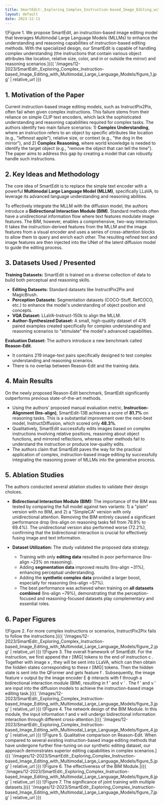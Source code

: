 ```yaml
---
title: SmartEdit:_Exploring_Complex_Instruction-based_Image_Editing_with_Multimodal_Large_Language_Models
layout: default
date: 2023-12-11
---
```

![Figure 1. We propose SmartEdit, an instruction-based image editing model that leverages Multimodal Large Language Models (MLLMs) to enhance the understanding and reasoning capabilities of instruction-based editing methods. With the specialized design, our SmartEdit is capable of handling complex understanding (the instructions that contain various object attributes like location, relative size, color, and in or outside the mirror) and reasoning scenarios.]({{ '/images/12-2023/SmartEdit:_Exploring_Complex_Instruction-based_Image_Editing_with_Multimodal_Large_Language_Models/figure_1.jpg' | relative_url }})
## 1. Motivation of the Paper
Current instruction-based image editing models, such as InstructPix2Pix, often fail when given complex instructions. This failure stems from their reliance on simple CLIP text encoders, which lack the sophisticated understanding and reasoning capabilities required for complex tasks. The authors identify two main failure scenarios: 1) **Complex Understanding**, where an instruction refers to an object by specific attributes like location (e.g., "leftmost apple"), relative size, or context (e.g., "the dog in the mirror"), and 2) **Complex Reasoning**, where world knowledge is needed to identify the target object (e.g., "remove the object that can tell the time"). The paper aims to address this gap by creating a model that can robustly handle such instructions.

## 2. Key Ideas and Methodology
The core idea of SmartEdit is to replace the simple text encoder with a powerful **Multimodal Large Language Model (MLLM)**, specifically LLaVA, to leverage its advanced language understanding and reasoning abilities.

To effectively integrate the MLLM with the diffusion model, the authors introduce a **Bidirectional Interaction Module (BIM)**. Standard methods often have a unidirectional information flow where text features modulate image features. The BIM, however, enables a comprehensive, two-way interaction. It takes the instruction-derived features from the MLLM and the image features from a visual encoder and uses a series of cross-attention blocks to allow them to query and enrich each other. The resulting refined text and image features are then injected into the UNet of the latent diffusion model to guide the editing process.

## 3. Datasets Used / Presented
**Training Datasets:** SmartEdit is trained on a diverse collection of data to build both perceptual and reasoning skills.
- **Editing Datasets:** Standard datasets like InstructPix2Pix and MagicBrush.
- **Perception Datasets:** Segmentation datasets (COCO-Stuff, RefCOCO, etc.) to enhance the model's understanding of object position and concepts.
- **VQA Dataset:** LLaVA-Instruct-150k to align the MLLM.
- **Author-Synthesized Dataset:** A small, high-quality dataset of 476 paired examples created specifically for complex understanding and reasoning scenarios to "stimulate" the model's advanced capabilities.

**Evaluation Dataset:** The authors introduce a new benchmark called **Reason-Edit**.
- It contains 219 image-text pairs specifically designed to test complex understanding and reasoning scenarios.
- There is no overlap between Reason-Edit and the training data.

## 4. Main Results
On the newly proposed Reason-Edit benchmark, SmartEdit significantly outperforms previous state-of-the-art methods.
- Using the authors' proposed manual evaluation metric, **Instruction-Alignment (Ins-align)**, SmartEdit-13B achieves a score of **81.7%** on reasoning tasks. This is a substantial improvement over the next-best model, InstructDiffusion, which scored only **48.3%**.
- Qualitatively, SmartEdit successfully edits images based on complex instructions involving relative positions, reasoning about object functions, and mirrored reflections, whereas other methods fail to understand the instruction or produce low-quality edits.
- The authors claim that SmartEdit paves the way for the practical application of complex, instruction-based image editing by successfully integrating the reasoning power of MLLMs into the generative process.

## 5. Ablation Studies
The authors conducted several ablation studies to validate their design choices.

- **Bidirectional Interaction Module (BIM):** The importance of the BIM was tested by comparing the full model against two variants: 1) a "plain" version with no BIM, and 2) a "SimpleCA" version with only unidirectional attention. Removing the BIM entirely caused a significant performance drop (Ins-align on reasoning tasks fell from 78.9% to 69.4%). The unidirectional version also performed worse (72.2%), confirming that the bidirectional interaction is crucial for effectively fusing image and text information.

- **Dataset Utilization:** The study validated the proposed data strategy.
    - Training with only **editing data** resulted in poor performance (Ins-align ~23% on reasoning).
    - Adding **segmentation data** improved results (Ins-align ~31%), enhancing perceptual understanding.
    - Adding the **synthetic complex data** provided a larger boost, especially for reasoning (Ins-align ~57%).
    - The best performance was achieved when training on **all datasets combined** (Ins-align ~79%), demonstrating that the perception-focused and reasoning-focused datasets play complementary and essential roles.

## 6. Paper Figures
![Figure 2. For more complex instructions or scenarios, InstructPix2Pix fails to follow the instructions.]({{ '/images/12-2023/SmartEdit:_Exploring_Complex_Instruction-based_Image_Editing_with_Multimodal_Large_Language_Models/figure_2.jpg' | relative_url }})
![Figure 3. The overall framework of SmartEdit. For the instruction, we first append the r [IMG] tokens to the end of instruction c . Together with image x , they will be sent into LLaVA, which can then obtain the hidden states corresponding to these r [IMG] tokens. Then the hidden state is sent into the QFormer and gets feature f . Subsequently, the image feature v output by the image encoder E ϕ interacts with f through a bidirectional interaction module (BIM), resulting in f ′ and v ′ . The f ′ and v ′ are input into the diffusion models to achieve the instruction-based image editing task.]({{ '/images/12-2023/SmartEdit:_Exploring_Complex_Instruction-based_Image_Editing_with_Multimodal_Large_Language_Models/figure_3.jpg' | relative_url }})
![Figure 4. The network design of the BIM Module. In this module, the input information f and v will undergo bidirectional information interaction through different cross-attention.]({{ '/images/12-2023/SmartEdit:_Exploring_Complex_Instruction-based_Image_Editing_with_Multimodal_Large_Language_Models/figure_4.jpg' | relative_url }})
![Figure 5. Qualitative comparison on Reason-Edit. When compared to several existing instruction-based image editing methods that have undergone further fine-tuning on our synthetic editing dataset, our approach demonstrates superior editing capabilities in complex scenarios.]({{ '/images/12-2023/SmartEdit:_Exploring_Complex_Instruction-based_Image_Editing_with_Multimodal_Large_Language_Models/figure_5.jpg' | relative_url }})
![Figure 6. The effectiveness of the BIM Module.]({{ '/images/12-2023/SmartEdit:_Exploring_Complex_Instruction-based_Image_Editing_with_Multimodal_Large_Language_Models/figure_6.jpg' | relative_url }})
![Figure 7. The significance of joint training with multiple datasets.]({{ '/images/12-2023/SmartEdit:_Exploring_Complex_Instruction-based_Image_Editing_with_Multimodal_Large_Language_Models/figure_7.jpg' | relative_url }})

